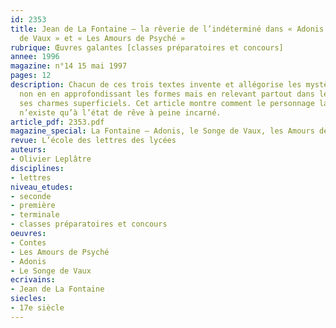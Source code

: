 ```yaml
---
id: 2353
title: Jean de La Fontaine – la rêverie de l’indéterminé dans « Adonis », « Le Songe
  de Vaux » et « Les Amours de Psyché »
rubrique: Œuvres galantes [classes préparatoires et concours]
annee: 1996
magazine: n°14 15 mai 1997
pages: 12
description: Chacun de ces trois textes invente et allégorise les mystères de la rêverie,
  non en en approfondissant les formes mais en relevant partout dans les jeux du songe
  ses charmes superficiels. Cet article montre comment le personnage lafontainien
  n’existe qu’à l’état de rêve à peine incarné.
article_pdf: 2353.pdf
magazine_special: La Fontaine – Adonis, le Songe de Vaux, les Amours de Psyché
revue: L’école des lettres des lycées
auteurs:
- Olivier Leplâtre
disciplines:
- lettres
niveau_etudes:
- seconde
- première
- terminale
- classes préparatoires et concours
oeuvres:
- Contes
- Les Amours de Psyché
- Adonis
- Le Songe de Vaux
ecrivains:
- Jean de La Fontaine
siecles:
- 17e siècle
---
```


